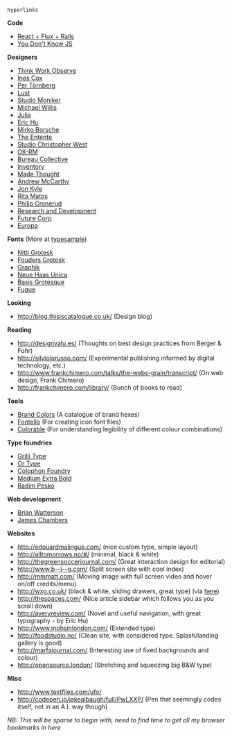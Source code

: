 ```
hyperlinks
```

__Code__
- [React + Flux + Rails](https://fancypixel.github.io/blog/2015/01/28/react-plus-flux-backed-by-rails-api/)
- [You Don't Know JS](https://github.com/getify/You-Dont-Know-JS)

__Designers__
- [Think Work Observe](http://t-wo.it/category/dashboard/)
- [Ines Cox](http://inescox.com/)
- [Per Törnberg](http://pertornberg.com/)
- [Lust](http://lust.nl/)
- [Studio Moniker](http://studiomoniker.com/)
- [Michael Willis](http://mwillis.eu/)
- [Julia](http://www.julia.uk.com/)
- [Eric Hu](http://erichu.info/)
- [Mirko Borsche](http://mirkoborsche.com/)
- [The Entente](http://www.the-entente.org/)
- [Studio Christopher West](http://www.christopherwest.se/)
- [OK-RM](http://www.ok-rm.co.uk/)
- [Bureau Collective](http://www.bureaucollective.ch/)
- [Inventory](http://inventorystudio.co.uk/)
- [Made Thought](http://www.madethought.com/)
- [Andrew McCarthy](http://andrevv.com/)
- [Jon Kyle](http://jon-kyle.com/)
- [Rita Matos](http://cargocollective.com/aritamatos)
- [Philip Cronerud](http://philipcronerud.com/)
- [Research and Development](http://www.researchanddevelopment.se/)
- [Future Corp](http://marckremers.com/)
- [Europa](http://europaeuropa.co.uk/)

__Fonts__ (More at [typesample](http://www.typesample.com/moreguppy))
- [Nitti Grotesk](http://www.webtype.com/font/nitti-grotesk-family/)
- [Fouders Grotesk](https://klim.co.nz/retail-fonts/founders-grotesk/)
- [Graphik](https://commercialtype.com/typefaces/graphik/graphik/regular)
- [Neue Haas Unica](http://www.monotype.com/libraries/neue-haas-unica/)
- [Basis Grotesque](http://www.colophon-foundry.org/fonts/basis-grotesque/bold)
- [Fugue](http://www.radimpesko.com/fonts/fugue)

__Looking__
- http://blog.thisiscatalogue.co.uk/ (Design blog)

__Reading__
- http://designvalu.es/ (Thoughts on best design practices from Berger & Fohr)
- http://silviolorusso.com/ (Experimental publishing informed by digital technology, etc.)
- http://www.frankchimero.com/talks/the-webs-grain/transcript/ (On web design, Frank Chimero)
- http://frankchimero.com/library/ (Bunch of books to read)

__Tools__
- [Brand Colors](http://brandcolors.net/) (A catalogue of brand hexes)
- [Fontello](http://fontello.com/) (For creating icon font files)
- [Colorable](http://jxnblk.com/colorable/) (For understanding legibility of different colour combinations)

__Type foundries__
- [Grilli Type](http://grillitype.com/)
- [Or Type](http://www.ortype.is/)
- [Colophon Foundry](http://www.colophon-foundry.org/)
- [Medium Extra Bold](http://mediumextrabold.com/)
- [Radim Pesko](http://www.radimpesko.com/)

__Web development__
- [Brian Watterson](http://brianwatterson.com/)
- [James Chambers](http://jameschambers.co)

__Websites__
- http://edouardmalingue.com/ (nice custom type, simple layout)
- http://alltomorrows.no/#/ (minimal, black & white)
- http://thegreensoccerjournal.com/ (Great interaction design for editorial)
- http://www.b--i--g.com/ (Split screen site with cool index)
- http://mmmatt.com/ (Moving image with full screen video and hover on/off credits/menu)
- http://wxg.co.uk/ (black & white, sliding drawers, great type) (via [here](http://hoverstat.es/posts/wxg-2015))
- http://thespaces.com/ (Nice article sidebar which follows you as you scroll down)
- http://averyreview.com/ (Novel and useful navigation, with great typography - by Eric Hu)
- http://www.mohsinlondon.com/ (Extended type)
- http://foodstudio.no/ (Clean site, with considered type. Splash/landing gallery is good)
- http://marfajournal.com/ (Interesting use of fixed backgrounds and colour)
- http://opensource.london/ (Stretching and squeezing big B&W type)

__Misc__
- http://www.textfiles.com/ufo/
- http://codepen.io/jakealbaugh/full/PwLXXP/ (Pen that seemingly codes itself, not in an A.I. way though)

_NB: This will be sparse to begin with, need to find time to get all my browser bookmarks in here_

